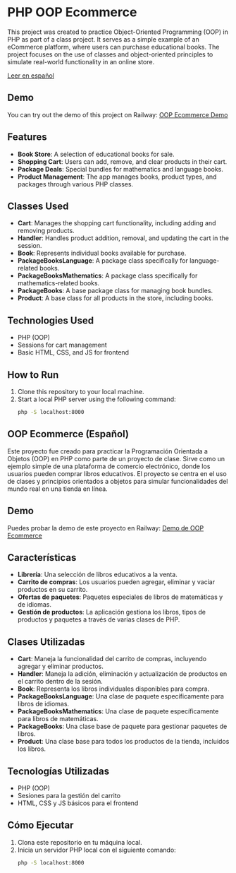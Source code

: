 # PHP OOP Ecommerce

This project was created to practice Object-Oriented Programming (OOP) in PHP as part of a class project. It serves as a simple example of an eCommerce platform, where users can purchase educational books. The project focuses on the use of classes and object-oriented principles to simulate real-world functionality in an online store.

[Leer en español](README.es.md)

## Demo

You can try out the demo of this project on Railway: [OOP Ecommerce Demo](https://php-oop-ecommerce-production.up.railway.app/)

## Features

- **Book Store**: A selection of educational books for sale.
- **Shopping Cart**: Users can add, remove, and clear products in their cart.
- **Package Deals**: Special bundles for mathematics and language books.
- **Product Management**: The app manages books, product types, and packages through various PHP classes.

## Classes Used

- **Cart**: Manages the shopping cart functionality, including adding and removing products.
- **Handler**: Handles product addition, removal, and updating the cart in the session.
- **Book**: Represents individual books available for purchase.
- **PackageBooksLanguage**: A package class specifically for language-related books.
- **PackageBooksMathematics**: A package class specifically for mathematics-related books.
- **PackageBooks**: A base package class for managing book bundles.
- **Product**: A base class for all products in the store, including books.

## Technologies Used

- PHP (OOP)
- Sessions for cart management
- Basic HTML, CSS, and JS for frontend

## How to Run

1. Clone this repository to your local machine.
2. Start a local PHP server using the following command:
   ```bash
   php -S localhost:8000

## OOP Ecommerce (Español)

Este proyecto fue creado para practicar la Programación Orientada a Objetos (OOP) en PHP como parte de un proyecto de clase. Sirve como un ejemplo simple de una plataforma de comercio electrónico, donde los usuarios pueden comprar libros educativos. El proyecto se centra en el uso de clases y principios orientados a objetos para simular funcionalidades del mundo real en una tienda en línea.

## Demo

Puedes probar la demo de este proyecto en Railway: [Demo de OOP Ecommerce](https://php-oop-ecommerce-production.up.railway.app/)

## Características

- **Librería**: Una selección de libros educativos a la venta.
- **Carrito de compras**: Los usuarios pueden agregar, eliminar y vaciar productos en su carrito.
- **Ofertas de paquetes**: Paquetes especiales de libros de matemáticas y de idiomas.
- **Gestión de productos**: La aplicación gestiona los libros, tipos de productos y paquetes a través de varias clases de PHP.

## Clases Utilizadas

- **Cart**: Maneja la funcionalidad del carrito de compras, incluyendo agregar y eliminar productos.
- **Handler**: Maneja la adición, eliminación y actualización de productos en el carrito dentro de la sesión.
- **Book**: Representa los libros individuales disponibles para compra.
- **PackageBooksLanguage**: Una clase de paquete específicamente para libros de idiomas.
- **PackageBooksMathematics**: Una clase de paquete específicamente para libros de matemáticas.
- **PackageBooks**: Una clase base de paquete para gestionar paquetes de libros.
- **Product**: Una clase base para todos los productos de la tienda, incluidos los libros.

## Tecnologías Utilizadas

- PHP (OOP)
- Sesiones para la gestión del carrito
- HTML, CSS y JS básicos para el frontend

## Cómo Ejecutar

1. Clona este repositorio en tu máquina local.
2. Inicia un servidor PHP local con el siguiente comando:
   ```bash
   php -S localhost:8000

